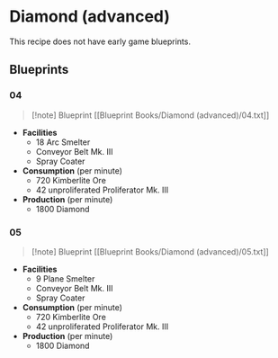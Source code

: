 # Diamond (advanced)

This recipe does not have early game blueprints.

## Blueprints

### 04

> [!note] Blueprint
> [[Blueprint Books/Diamond (advanced)/04.txt]]

- **Facilities**
	- 18 Arc Smelter
	- Conveyor Belt Mk. III
	- Spray Coater
- **Consumption** (per minute)
	- 720 Kimberlite Ore
	- 42 unproliferated Proliferator Mk. III
- **Production** (per minute)
	- 1800 Diamond

### 05

> [!note] Blueprint
> [[Blueprint Books/Diamond (advanced)/05.txt]]

- **Facilities**
	- 9 Plane Smelter
	- Conveyor Belt Mk. III
	- Spray Coater
- **Consumption** (per minute)
	- 720 Kimberlite Ore
	- 42 unproliferated Proliferator Mk. III
- **Production** (per minute)
	- 1800 Diamond
